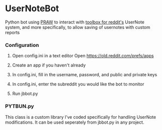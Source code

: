 # UserNoteBot

Python bot using [PRAW](https://github.com/praw-dev/praw) to interact with [toolbox for reddit's](https://www.reddit.com/r/toolbox/) UserNote system, and more specifically, to allow saving of usernotes with custom reports

### Configuration

1. Open config.ini in a text editor
Open https://old.reddit.com/prefs/apps

2. Create an app if you haven't already

3. In config.ini, fill in the username, password, and public and private keys

4. In config.ini, enter the subreddit you would like the bot to monitor

5. Run jbbot.py

### PYTBUN.py

This class is a custom library I've coded specifically for handling UserNote modifications. It can be used seperately from jbbot.py in any project.
